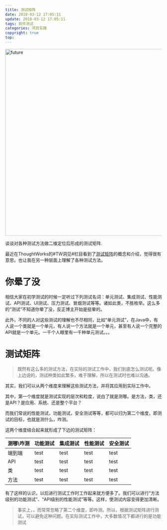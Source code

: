 ```yaml
---
title: 测试矩阵
date: 2018-03-12 17:05:11
update: 2018-03-12 17:05:11
tags: 软件测试
categories: 项目实践
copyright: true
top:
---
```



<img src="https://i.loli.net/2019/11/19/bKwNRZ3XJYpPyI5.png" width = "600" alt="future">

谈谈对各种测试方法做二维定位后形成的测试矩阵.

<!-- more -->

最近在ThoughtWorks的#TW洞见#栏目看到了[测试矩阵](http://insights.thoughtworks.cn/test-matrix/)的概念和介绍，觉得很有意思。也让我在另一种层面上理解了各种测试方法。

# 你晕了没 #

相信大家在初学测试的时候一定听过下列测试名词：单元测试、集成测试、性能测试、API测试、UI测试、压力测试、冒烟测试等等。诸如此类，不胜枚举。这么多的“测试”不知道你晕了没，反正博主开始是挺晕的。

此外，不同的人对这些测试的理解也不尽相同，比如“单元测试”，在Java中，有人说一个类就是一个单元，有人说一个方法就是一个单元，甚至有人说一个完整的API就是一个单元。一千个人眼里有一千种单元测试。。。

# 测试矩阵 #

>既然有这么多的测试方法，在实际的测试工作中，我们到底怎么测试呢。像上边说的，测试种类如此繁多，难于理解，所以在测试时也难以沟通。

其实，我们可以从两个维度来理解这些测试方法，并将其应用到实际工作中。

其中，第一个维度就是测试实现的层次和粒度，说白了就是测哪。是方法，类，还是API？是应用、系统、还是整个平台？

而我们常说的性能测试，功能测试，安全测试等等，都可以归为第二个维度，即测试的目标，也就是测什么，咋测。

这两个维度结合起来就形成了下边的测试矩阵：

|  测哪\咋测  |   功能测试 | 集成测试  | 性能测试  | 安全测试 |
| :-------- | :--------| :-- | :-- |  :-- |
| 端到端 | test | test | test | test |
|   API | test | test | test | test |
|   类  | test | test | test | test |
|  方法  | test | test | test | test |

有了这样的认识，以后进行测试工作时工作起来就方便多了。我们可以进行“方法级别的功能测试”、“API级别的性能测试”等等。这样，使测试内容变得更加清晰。

>事实上，，而常常忽略了第二个维度，即咋测。所以，根据测试矩阵进行测试，可以避免这种问题。在实际测试工作中，大多数情况下都进行的是功能测试